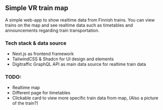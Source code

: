 ## Simple VR train map

A simple web-app to show realtime data from Finnish trains. You can view trains on the map and see realtime data such as timetables and announcements regarding train transportation.

### Tech stack & data source

- Next.js as frontend framework
- TailwindCSS & Shadcn for UI design and elements
- Digitraffic GraphQL API as main data source for realtime train data

### TODO:

- Realtime map
- Different page for timetables
- Clickable card to view more specific train data from map, (Also a picture of the train?)
